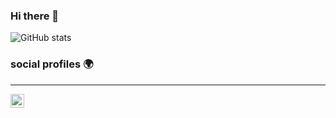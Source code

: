### Hi there 👋

<!--
**ravis2114/ravis2114** is a ✨ _special_ ✨ repository because its `README.md` (this file) appears on your GitHub profile.

Here are some ideas to get you started:

- 🔭 I’m currently working on ...
- 🌱 I’m currently learning ...
- 👯 I’m looking to collaborate on ...
- 🤔 I’m looking for help with ...
- 💬 Ask me about ...
- 📫 How to reach me: ...
- 😄 Pronouns: ...
- ⚡ Fun fact: ...
-->

![GitHub stats](https://github-readme-stats.vercel.app/api?username=ravis2114&show_icons=true&hide_border=true)

### social profiles 🌍 
----
[<img align="left" alt="Ravi | Twitter" width="22px" style="color: white" src="https://cdn.jsdelivr.net/npm/simple-icons@v3/icons/twitter.svg" />][twitter]

[twitter]: https://twitter.com/r4_io_
